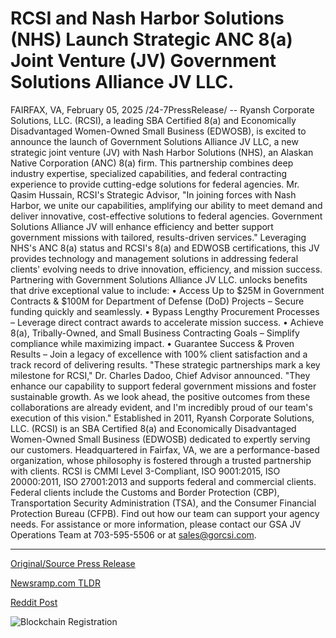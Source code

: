 # RCSI and Nash Harbor Solutions (NHS) Launch Strategic ANC 8(a) Joint Venture (JV) Government Solutions Alliance JV LLC.

FAIRFAX, VA, February 05, 2025 /24-7PressRelease/ -- Ryansh Corporate Solutions, LLC. (RCSI), a leading SBA Certified 8(a) and Economically Disadvantaged Women-Owned Small Business (EDWOSB), is excited to announce the launch of Government Solutions Alliance JV LLC, a new strategic joint venture (JV) with Nash Harbor Solutions (NHS), an Alaskan Native Corporation (ANC) 8(a) firm. This partnership combines deep industry expertise, specialized capabilities, and federal contracting experience to provide cutting-edge solutions for federal agencies.   Mr. Qasim Hussain, RCSI's Strategic Advisor, "In joining forces with Nash Harbor, we unite our capabilities, amplifying our ability to meet demand and deliver innovative, cost-effective solutions to federal agencies. Government Solutions Alliance JV will enhance efficiency and better support government missions with tailored, results-driven services."  Leveraging NHS's ANC 8(a) status and RCSI's 8(a) and EDWOSB certifications, this JV provides technology and management solutions in addressing federal clients' evolving needs to drive innovation, efficiency, and mission success. Partnering with Government Solutions Alliance JV LLC. unlocks benefits that drive exceptional value to include:  •	Access Up to $25M in Government Contracts & $100M for Department of Defense (DoD) Projects – Secure funding quickly and seamlessly. •	Bypass Lengthy Procurement Processes – Leverage direct contract awards to accelerate mission success. •	Achieve 8(a), Tribally-Owned, and Small Business Contracting Goals – Simplify compliance while maximizing impact. •	Guarantee Success & Proven Results – Join a legacy of excellence with 100% client satisfaction and a track record of delivering results.  "These strategic partnerships mark a key milestone for RCSI," Dr. Charles Dadoo, Chief Advisor announced. "They enhance our capability to support federal government missions and foster sustainable growth. As we look ahead, the positive outcomes from these collaborations are already evident, and I'm incredibly proud of our team's execution of this vision."  Established in 2011, Ryansh Corporate Solutions, LLC. (RCSI) is an SBA Certified 8(a) and Economically Disadvantaged Women-Owned Small Business (EDWOSB) dedicated to expertly serving our customers. Headquartered in Fairfax, VA, we are a performance-based organization, whose philosophy is fostered through a trusted partnership with clients. RCSI is CMMI Level 3-Compliant, ISO 9001:2015, ISO 20000:2011, ISO 27001:2013 and supports federal and commercial clients. Federal clients include the Customs and Border Protection (CBP), Transportation Security Administration (TSA), and the Consumer Financial Protection Bureau (CFPB).  Find out how our team can support your agency needs. For assistance or more information, please contact our GSA JV Operations Team at 703-595-5506 or at sales@gorcsi.com. 

---

[Original/Source Press Release](https://www.24-7pressrelease.com/press-release/519425/rcsi-and-nash-harbor-solutions-nhs-launch-strategic-anc-8a-joint-venture-jv-government-solutions-alliance-jv-llc)
                    

[Newsramp.com TLDR](https://newsramp.com/curated-news/ryansh-corporate-solutions-llc-announces-strategic-jv-with-nash-harbor-solutions-for-federal-agencies/f998fa8ff446ef5d431c8fba6b99700f) 

 



[Reddit Post](https://www.reddit.com/r/newsramp/comments/1iigvx3/ryansh_corporate_solutions_llc_announces/) 



![Blockchain Registration](https://cdn.newsramp.app/24-7PressRelease/qrcode/252/5/hushm8Su.webp)